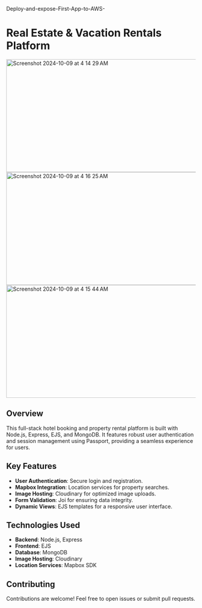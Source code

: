 Deploy-and-expose-First-App-to-AWS-

# Real Estate & Vacation Rentals Platform
<img width="1200" height="300" alt="Screenshot 2024-10-09 at 4 14 29 AM" src="https://github.com/user-attachments/assets/09d668ca-ea98-414f-a8d2-a680eb1c9e67">
<img width="600" height="300"alt="Screenshot 2024-10-09 at 4 16 25 AM" src="https://github.com/user-attachments/assets/23ea92a2-1c50-417a-bc1a-1147a2aa017c"><img width="600" height="300"alt="Screenshot 2024-10-09 at 4 15 44 AM" src="https://github.com/user-attachments/assets/f435f0e1-a540-4c32-83a5-4706cd0b43ab">


## Overview

This full-stack hotel booking and property rental platform is built with Node.js, Express, EJS, and MongoDB. 
It features robust user authentication and session management using Passport, providing a seamless experience for users.

## Key Features

- **User Authentication**: Secure login and registration.
- **Mapbox Integration**: Location services for property searches.
- **Image Hosting**: Cloudinary for optimized image uploads.
- **Form Validation**: Joi for ensuring data integrity.
- **Dynamic Views**: EJS templates for a responsive user interface.

## Technologies Used

- **Backend**: Node.js, Express
- **Frontend**: EJS
- **Database**: MongoDB
- **Image Hosting**: Cloudinary
- **Location Services**: Mapbox SDK

## Contributing

Contributions are welcome! Feel free to open issues or submit pull requests.

